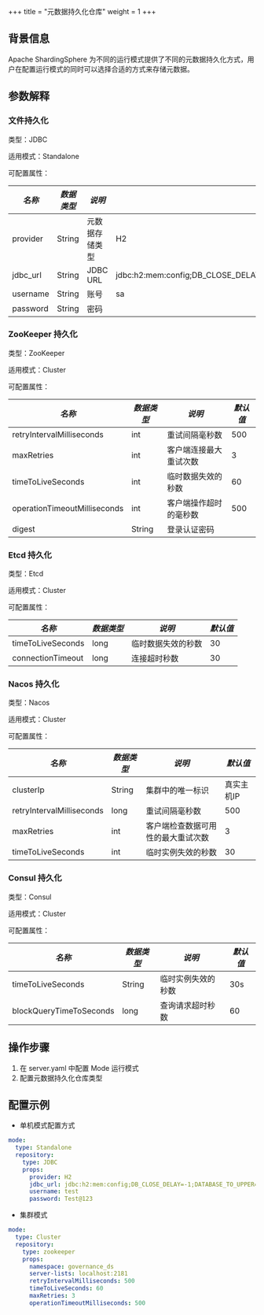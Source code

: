 +++
title = "元数据持久化仓库"
weight = 1
+++

## 背景信息

Apache ShardingSphere 为不同的运行模式提供了不同的元数据持久化方式，用户在配置运行模式的同时可以选择合适的方式来存储元数据。

## 参数解释

### 文件持久化

类型：JDBC

适用模式：Standalone

可配置属性：

| *名称*                        | *数据类型* | *说明*            | *默认值*         |
| ---------------------------- | --------- | ----------------- | --------------- |
| provider                    | String      | 元数据存储类型     | H2              |
| jdbc_url                    | String      | JDBC URL         | jdbc:h2:mem:config;DB_CLOSE_DELAY=-1;DATABASE_TO_UPPER=false;MODE=MYSQL              |
| username                    | String      | 账号              | sa              |
| password                    | String      | 密码              |                 |


### ZooKeeper 持久化

类型：ZooKeeper

适用模式：Cluster

可配置属性：

| *名称*                        | *数据类型* | *说明*              | *默认值*       |
| ---------------------------- | --------- | ------------------ | ------------- |
| retryIntervalMilliseconds    | int       | 重试间隔毫秒数        | 500           |
| maxRetries                   | int       | 客户端连接最大重试次数  | 3             |
| timeToLiveSeconds            | int       | 临时数据失效的秒数     | 60            |
| operationTimeoutMilliseconds | int       | 客户端操作超时的毫秒数  | 500           |
| digest                       | String    | 登录认证密码          |               |

### Etcd 持久化

类型：Etcd

适用模式：Cluster

可配置属性：

| *名称*                        | *数据类型* | *说明*               | *默认值*         |
| ---------------------------- | --------- | ------------------- | --------------- |
| timeToLiveSeconds            | long      | 临时数据失效的秒数     | 30              |
| connectionTimeout            | long      | 连接超时秒数          | 30              |

### Nacos 持久化

类型：Nacos

适用模式：Cluster

可配置属性：

| *名称*                        | *数据类型* | *说明*                         | *默认值*         |
| ---------------------------- | --------- | ----------------------------- | --------------- |
| clusterIp                    | String    | 集群中的唯一标识                 | 真实主机IP       |
| retryIntervalMilliseconds    | long      | 重试间隔毫秒数                   | 500             |
| maxRetries                   | int       | 客户端检查数据可用性的最大重试次数  | 3               |
| timeToLiveSeconds            | int       | 临时实例失效的秒数               | 30              |

### Consul 持久化

类型：Consul

适用模式：Cluster

可配置属性：

| *名称*                        | *数据类型* | *说明*                         | *默认值*         |
| ---------------------------- | --------- | ----------------------------- | --------------- |
| timeToLiveSeconds            | String    | 临时实例失效的秒数               | 30s             |
| blockQueryTimeToSeconds      | long      | 查询请求超时秒数                 | 60              |

## 操作步骤

1. 在 server.yaml 中配置 Mode 运行模式
1. 配置元数据持久化仓库类型

## 配置示例

- 单机模式配置方式

```yaml
mode:
  type: Standalone
  repository:
    type: JDBC
    props:
      provider: H2
      jdbc_url: jdbc:h2:mem:config;DB_CLOSE_DELAY=-1;DATABASE_TO_UPPER=false;MODE=MYSQL
      username: test
      password: Test@123
```

- 集群模式

```yaml
mode:
  type: Cluster
  repository:
    type: zookeeper
    props:
      namespace: governance_ds
      server-lists: localhost:2181
      retryIntervalMilliseconds: 500
      timeToLiveSeconds: 60
      maxRetries: 3
      operationTimeoutMilliseconds: 500
```
